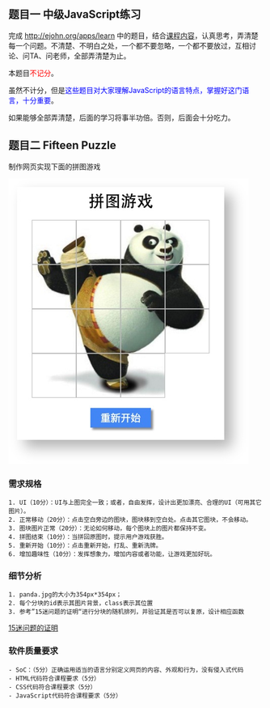 ## 题目一 中级JavaScript练习

完成 http://ejohn.org/apps/learn 中的题目，结合[课程内容](http://my.ss.sysu.edu.cn/wiki/display/WEB/Lecture+07.+Intermediate+JavaScript)，认真思考，弄清楚每一个问题。不清楚、不明白之处，一个都不要忽略，一个都不要放过，互相讨论、问TA、问老师，全部弄清楚为止。

本题目<font color=red>不记分</font>。

虽然不计分，但是<font color=blue>这些题目对大家理解JavaScript的语言特点，掌握好这门语言，十分重要</font>。

如果能够全部弄清楚，后面的学习将事半功倍。否则，后面会十分吃力。

## 题目二 Fifteen Puzzle

制作网页实现下面的拼图游戏

![panda](https://github.com/NeoBryant/Fifteen-Puzzle/blob/master/img/%E6%95%88%E6%9E%9C%E5%9B%BE.jpeg)

### 需求规格
    1. UI（10分）：UI与上图完全一致；或者，自由发挥，设计出更加漂亮、合理的UI（可用其它图片）。
    2. 正常移动（20分）：点击空白旁边的图块，图块移到空白处。点击其它图块，不会移动。
    3. 图块图片正常（20分）：无论如何移动，每个图块上的图片都保持不变。
    4. 拼图结束（10分）：当拼回原图时，提示用户游戏获胜。
    5. 重新开始（10分）：点击重新开始，打乱、重新洗牌。
    6. 增加趣味性（10分）：发挥想象力，增加内容或者功能，让游戏更加好玩。

### 细节分析
    1. panda.jpg的大小为354px*354px；
    2. 每个分块的id表示其图片背景，class表示其位置
    3. 参考”15迷问题的证明“进行分块的随机排列，并验证其是否可以复原，设计相应函数

[15迷问题的证明](http://blog.csdn.net/mindhawk/article/details/1445013)

### 软件质量要求
    - SoC：（5分）正确运用适当的语言分别定义网页的内容、外观和行为，没有侵入式代码
    - HTML代码符合课程要求（5分）
    - CSS代码符合课程要求（5分）
    - JavaScript代码符合课程要求（5分）

